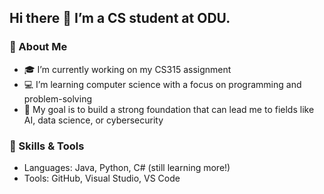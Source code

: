 ## Hi there 👋 I’m a CS student at ODU.

### 🌱 About Me
- 🎓 I’m currently working on my CS315 assignment  
- 💻 I’m learning computer science with a focus on programming and problem-solving  
- 🎯 My goal is to build a strong foundation that can lead me to fields like AI, data science, or cybersecurity  

### 🔧 Skills & Tools
- Languages: Java, Python, C# (still learning more!)  
- Tools: GitHub, Visual Studio, VS Code  

